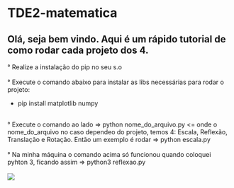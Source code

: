 <h1>TDE2-matematica</h1>

<h2> Olá, seja bem vindo. Aqui é um rápido tutorial de como rodar cada projeto dos 4. </h2>

° Realize a instalação do pip no seu s.o
<br />
<br />
° Execute o comando abaixo para instalar as libs necessárias para rodar o projeto:
 - pip install matplotlib numpy
  <br />
° Execute o comando ao lado => python nome_do_arquivo.py <= onde o nome_do_arquivo no caso dependeo do projeto, temos 4: Escala, Reflexão, Translação e Rotação. Então um exemplo é rodar => python escala.py 
<br />
<br />
° Na minha máquina o comando acima só funcionou quando coloquei pyhton 3, ficando assim => python3 reflexao.py
<br />
<br />
<img src="blob:https://web.whatsapp.com/a71bfac4-9229-4fb2-9e17-1a4d43199de7" />
